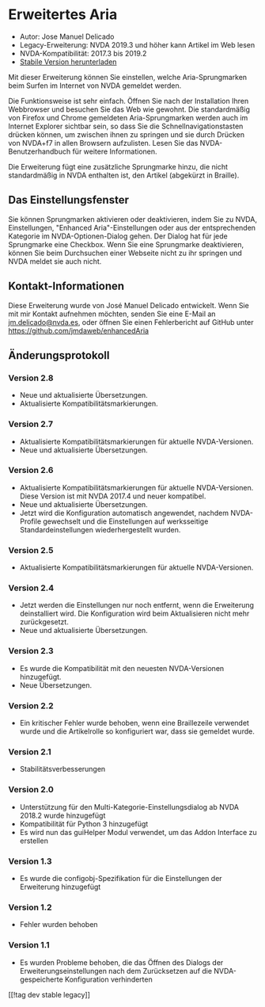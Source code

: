 # Erweitertes Aria #

* Autor: Jose Manuel Delicado
* Legacy-Erweiterung: NVDA 2019.3 und höher kann Artikel im Web lesen
* NVDA-Kompatibilität: 2017.3 bis 2019.2
* [Stabile Version herunterladen][1]

Mit dieser Erweiterung können Sie einstellen, welche Aria-Sprungmarken beim
Surfen im Internet von NVDA gemeldet werden.

Die Funktionsweise ist sehr einfach. Öffnen Sie nach der Installation Ihren
Webbrowser und besuchen Sie das Web wie gewohnt. Die standardmäßig von
Firefox und Chrome gemeldeten Aria-Sprungmarken werden auch im Internet
Explorer sichtbar sein, so dass Sie die Schnellnavigationstasten drücken
können, um zwischen ihnen zu springen und sie durch Drücken von NVDA+f7 in
allen Browsern aufzulisten. Lesen Sie das NVDA-Benutzerhandbuch für weitere
Informationen.

Die Erweiterung fügt eine zusätzliche Sprungmarke hinzu, die nicht
standardmäßig in NVDA enthalten ist, den Artikel (abgekürzt in Braille).

## Das Einstellungsfenster

Sie können Sprungmarken aktivieren oder deaktivieren, indem Sie zu NVDA,
Einstellungen, "Enhanced Aria"-Einstellungen oder aus der entsprechenden
Kategorie im NVDA-Optionen-Dialog gehen. Der Dialog hat für jede Sprungmarke
eine Checkbox. Wenn Sie eine Sprungmarke deaktivieren, können Sie beim
Durchsuchen einer Webseite nicht zu ihr springen und NVDA meldet sie auch
nicht.

## Kontakt-Informationen

Diese Erweiterung wurde von José Manuel Delicado entwickelt. Wenn Sie mit
mir Kontakt aufnehmen möchten, senden Sie eine E-Mail an
jm.delicado@nvda.es, oder öffnen Sie einen Fehlerbericht auf GitHub unter
https://github.com/jmdaweb/enhancedAria

## Änderungsprotokoll

### Version 2.8

* Neue und aktualisierte Übersetzungen.
* Aktualisierte Kompatibilitätsmarkierungen.

### Version 2.7

* Aktualisierte Kompatibilitätsmarkierungen für aktuelle NVDA-Versionen.
* Neue und aktualisierte Übersetzungen.

### Version 2.6

* Aktualisierte Kompatibilitätsmarkierungen für aktuelle
  NVDA-Versionen. Diese Version ist mit NVDA 2017.4 und neuer kompatibel.
* Neue und aktualisierte Übersetzungen.
* Jetzt wird die Konfiguration automatisch angewendet, nachdem NVDA-Profile
  gewechselt und die Einstellungen auf werksseitige Standardeinstellungen
  wiederhergestellt wurden.

### Version 2.5

* Aktualisierte Kompatibilitätsmarkierungen für aktuelle NVDA-Versionen.

### Version 2.4

* Jetzt werden die Einstellungen nur noch entfernt, wenn die Erweiterung
  deinstalliert wird. Die Konfiguration wird beim Aktualisieren nicht mehr
  zurückgesetzt.
* Neue und aktualisierte Übersetzungen.

### Version 2.3

* Es wurde die Kompatibilität mit den neuesten NVDA-Versionen hinzugefügt.
* Neue Übersetzungen.

### Version 2.2

* Ein kritischer Fehler wurde behoben, wenn eine Braillezeile verwendet
  wurde und die Artikelrolle so konfiguriert war, dass sie gemeldet wurde.

### Version 2.1

* Stabilitätsverbesserungen

### Version 2.0

* Unterstützung für den Multi-Kategorie-Einstellungsdialog ab NVDA 2018.2
  wurde hinzugefügt
* Kompatibilität für Python 3 hinzugefügt
* Es wird nun das guiHelper Modul verwendet, um das Addon Interface zu
  erstellen

### Version 1.3

* Es wurde die configobj-Spezifikation  für die Einstellungen der
  Erweiterung hinzugefügt

### Version 1.2

* Fehler wurden behoben

### Version 1.1

* Es wurden Probleme behoben, die das Öffnen des Dialogs der
  Erweiterungseinstellungen nach dem Zurücksetzen auf die NVDA-gespeicherte
  Konfiguration verhinderten

[[!tag dev stable legacy]]

[1]: https://addons.nvda-project.org/files/get.php?file=earia
